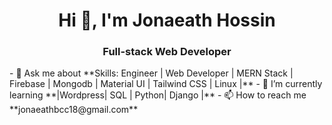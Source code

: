 <h1 align="center">Hi 👋, I'm Jonaeath Hossin</h1>
<h3 align="center">Full-stack Web Developer</h3>
- 🌱 Ask me about **Skills: Engineer | Web Developer | MERN Stack | Firebase | Mongodb | Material UI | Tailwind CSS | Linux |**
- 💬 I’m currently learning **|Wordpress| SQL | Python| Django |**
- 📫 How to reach me **jonaeathbcc18@gmail.com**

